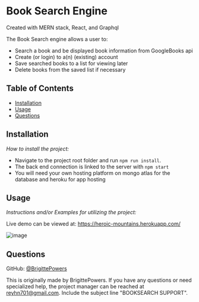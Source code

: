 # Book Search Engine

Created with MERN stack, React, and Graphql

The Book Search engine allows a user to:

- Search a book and be displayed book information from GoogleBooks api
- Create (or login) to a(n) (existing) account
- Save searched books to a list for viewing later
- Delete books from the saved list if necessary

## Table of Contents

-   [Installation](#installation)
-   [Usage](#usage)
-   [Questions](#questions)

## Installation

_How to install the project:_

-   Navigate to the project root folder and run `npm run install`.
-   The back end connection is linked to the server with `npm start`
-   You will need your own hosting platform on mongo atlas for the database and heroku for app hosting

## Usage

_Instructions and/or Examples for utilizing the project:_

Live demo can be viewed at: https://heroic-mountains.herokuapp.com/

![image](https://user-images.githubusercontent.com/86506686/147997966-43d9c8b9-610e-43e9-8894-c777f4ebba51.png)


## Questions

GitHub: [@BrigittePowers](https://api.github.com/users/BrigittePowers)

This is originally made by BrigittePowers.
If you have any questions or need specialized help, the project manager
can be reached at reyhn701@gmail.com.
Include the subject line "BOOKSEARCH SUPPORT".

